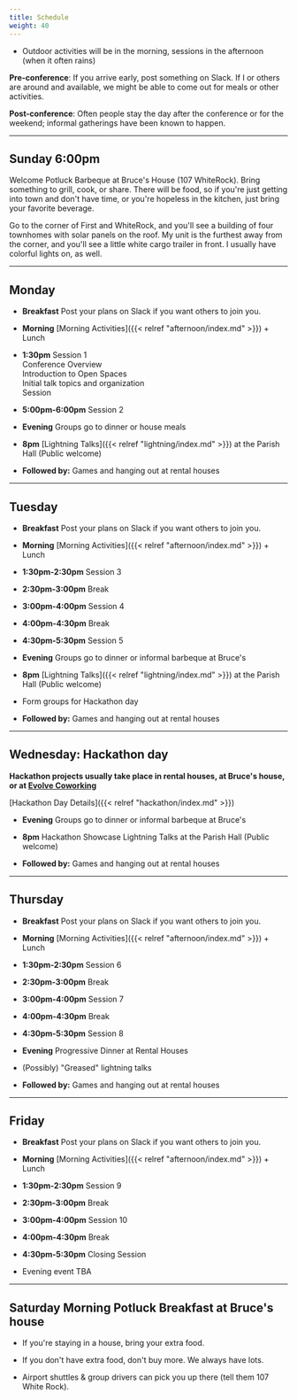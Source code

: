 ```yaml
---
title: Schedule
weight: 40
---
```


- Outdoor activities will be in the morning, sessions in the afternoon (when it often rains)

**Pre-conference**: If you arrive early, post something on Slack. If I or others
are around and available, we might be able to come out for meals or other
activities.

**Post-conference**: Often people stay the day after the conference or for the
weekend; informal gatherings have been known to happen.

***********************************

Sunday 6:00pm
-------------

Welcome Potluck Barbeque at Bruce's House (107 WhiteRock). Bring something to
grill, cook, or share. There will be food, so if you're just getting into town
and don't have time, or you're hopeless in the kitchen, just bring your
favorite beverage.

Go to the corner of First and WhiteRock, and you'll see a building of four
townhomes with solar panels on the roof. My unit is the furthest away from
the corner, and you'll see a little white cargo trailer in front. I usually
have colorful lights on, as well.

***********************************

Monday
------

- **Breakfast** Post your plans on Slack if you want others to join you.

- **Morning** [Morning Activities]({{< relref "afternoon/index.md" >}}) + Lunch

- **1:30pm** Session 1\
Conference Overview\
Introduction to Open Spaces\
Initial talk topics and organization\
Session

- **5:00pm-6:00pm** Session 2

- **Evening** Groups go to dinner or house meals

- **8pm** [Lightning Talks]({{< relref "lightning/index.md" >}}) at the Parish Hall (Public welcome)

- **Followed by:** Games and hanging out at rental houses

***********************************

Tuesday
-------

- **Breakfast** Post your plans on Slack if you want others to join you.

- **Morning** [Morning Activities]({{< relref "afternoon/index.md" >}}) + Lunch

- **1:30pm-2:30pm** Session 3

- **2:30pm-3:00pm** Break

- **3:00pm-4:00pm** Session 4

- **4:00pm-4:30pm** Break

- **4:30pm-5:30pm** Session 5

- **Evening** Groups go to dinner or informal barbeque at Bruce's

- **8pm** [Lightning Talks]({{< relref "lightning/index.md" >}}) at the Parish Hall (Public welcome)

- Form groups for Hackathon day

- **Followed by:** Games and hanging out at rental houses

***********************************

Wednesday: Hackathon day
------------------------

**Hackathon projects usually take place in rental houses, at Bruce's house, or
at [Evolve Coworking](https://www.evolvework.co/)**

[Hackathon Day Details]({{< relref "hackathon/index.md" >}})

- **Evening** Groups go to dinner or informal barbeque at Bruce's

- **8pm** Hackathon Showcase Lightning Talks at the Parish Hall (Public welcome)

- **Followed by:** Games and hanging out at rental houses

***********************************

Thursday
--------

- **Breakfast** Post your plans on Slack if you want others to join you.

- **Morning** [Morning Activities]({{< relref "afternoon/index.md" >}}) + Lunch

- **1:30pm-2:30pm** Session 6

- **2:30pm-3:00pm** Break

- **3:00pm-4:00pm** Session 7

- **4:00pm-4:30pm** Break

- **4:30pm-5:30pm** Session 8

- **Evening** Progressive Dinner at Rental Houses

- (Possibly) "Greased" lightning talks

- **Followed by:** Games and hanging out at rental houses

***********************************

Friday
------

- **Breakfast** Post your plans on Slack if you want others to join you.

- **Morning** [Morning Activities]({{< relref "afternoon/index.md" >}}) + Lunch

- **1:30pm-2:30pm** Session 9

- **2:30pm-3:00pm** Break

- **3:00pm-4:00pm** Session 10

- **4:00pm-4:30pm** Break

- **4:30pm-5:30pm** Closing Session

- Evening event TBA

***********************************

Saturday Morning Potluck Breakfast at Bruce's house
---------------------------------------------------

- If you're staying in a house, bring your extra food.

- If you don't have extra food, don't buy more. We always have lots.

- Airport shuttles & group drivers can pick you up there (tell them 107 White Rock).
